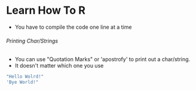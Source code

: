 # Learn How To R
* You have to compile the code one line at a time


###### Printing Char/Strings
* You can use "Quotation Marks" or 'apostrofy' to print out a char/string.
* It doesn't matter which one you use

```R
"Hello Wolrd!"
'Bye World!"

```
